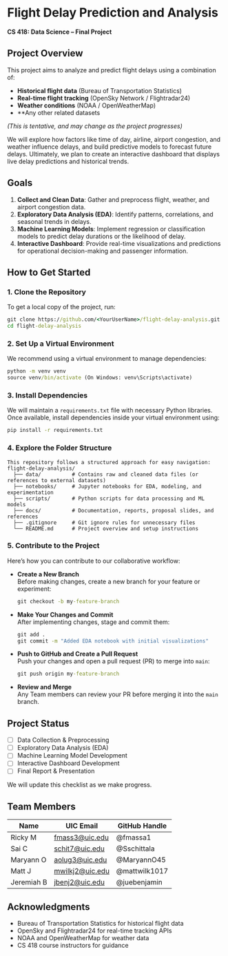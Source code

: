 # Flight Delay Prediction and Analysis

**CS 418: Data Science – Final Project**

## Project Overview
This project aims to analyze and predict flight delays using a combination of:
- **Historical flight data** (Bureau of Transportation Statistics)
- **Real-time flight tracking** (OpenSky Network / Flightradar24)
- **Weather conditions** (NOAA / OpenWeatherMap)
- **Any other related datasets

*_(This is tentative, and may change as the project progresses)_*


We will explore how factors like time of day, airline, airport congestion, and weather influence delays, and build predictive models to forecast future delays. Ultimately, we plan to create an interactive dashboard that displays live delay predictions and historical trends.

## Goals
1. **Collect and Clean Data**: Gather and preprocess flight, weather, and airport congestion data.
2. **Exploratory Data Analysis (EDA)**: Identify patterns, correlations, and seasonal trends in delays.
3. **Machine Learning Models**: Implement regression or classification models to predict delay durations or the likelihood of delay.
4. **Interactive Dashboard**: Provide real-time visualizations and predictions for operational decision-making and passenger information.

## How to Get Started

### 1. Clone the Repository
To get a local copy of the project, run:
```bat
git clone https://github.com/<YourUserName>/flight-delay-analysis.git
cd flight-delay-analysis
```
### 2. Set Up a Virtual Environment
We recommend using a virtual environment to manage dependencies:
```bat
python -m venv venv
source venv/bin/activate (On Windows: venv\Scripts\activate)
```

### 3. Install Dependencies
We will maintain a `requirements.txt` file with necessary Python libraries. Once available, install dependencies inside your virtual environment using:
```bat
pip install -r requirements.txt
```

### 4. Explore the Folder Structure
```
This repository follows a structured approach for easy navigation:
flight-delay-analysis/
  ├── data/          # Contains raw and cleaned data files (or references to external datasets)
  ├── notebooks/     # Jupyter notebooks for EDA, modeling, and experimentation
  ├── scripts/       # Python scripts for data processing and ML models
  ├── docs/          # Documentation, reports, proposal slides, and references
  ├── .gitignore     # Git ignore rules for unnecessary files
  └── README.md      # Project overview and setup instructions
```

### 5. Contribute to the Project
Here’s how you can contribute to our collaborative workflow: 
- **Create a New Branch**  
  Before making changes, create a new branch for your feature or experiment:
  ```bat
  git checkout -b my-feature-branch
  ```

- **Make Your Changes and Commit**  
  After implementing changes, stage and commit them:
  ```bat
  git add .
  git commit -m "Added EDA notebook with initial visualizations"
  ```

- **Push to GitHub and Create a Pull Request**  
  Push your changes and open a pull request (PR) to merge into `main`:
  ```bat
  git push origin my-feature-branch
  ```

- **Review and Merge**  
  Any Team members can review your PR before merging it into the `main` branch.

## Project Status
- [ ] Data Collection & Preprocessing  
- [ ] Exploratory Data Analysis (EDA)  
- [ ] Machine Learning Model Development  
- [ ] Interactive Dashboard Development  
- [ ] Final Report & Presentation  

We will update this checklist as we make progress.

## Team Members
| Name      | UIC Email        | GitHub Handle     |
|-----------|------------------|-------------------|
| Ricky M   | fmass3@uic.edu  | @fmassa1   |
| Sai C  | schit7@uic.edu  | @Sschittala   |
| Maryann O | aolug3@uic.edu  | @MaryannO45  |
| Matt J  | mwilkj2@uic.edu  | @mattwilk1017  |
| Jeremiah B | jbenj2@uic.edu  | @juebenjamin   |

## Acknowledgments
- Bureau of Transportation Statistics for historical flight data
- OpenSky and Flightradar24 for real-time tracking APIs
- NOAA and OpenWeatherMap for weather data
- CS 418 course instructors for guidance
